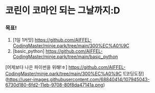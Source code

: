 # 코린이 코마인 되는 그날까지:D

### 목표! 

1. [1일 1커밋] https://github.com/AIFFEL-CodingMaster/minje.park/tree/main/300%EC%A0%9C
2. [basic_python] https://github.com/AIFFEL-CodingMaster/minje.park/tree/main/basic_python

[어제보다 나은 파이썬을 위해!ㅎ] https://github.com/AIFFEL-CodingMaster/minje.park/tree/main/300%EC%A0%9C
![코딩도장] (https://user-images.githubusercontent.com/68840414/107945043-6730d180-6fd2-11eb-9708-80f8da47141a.png)

